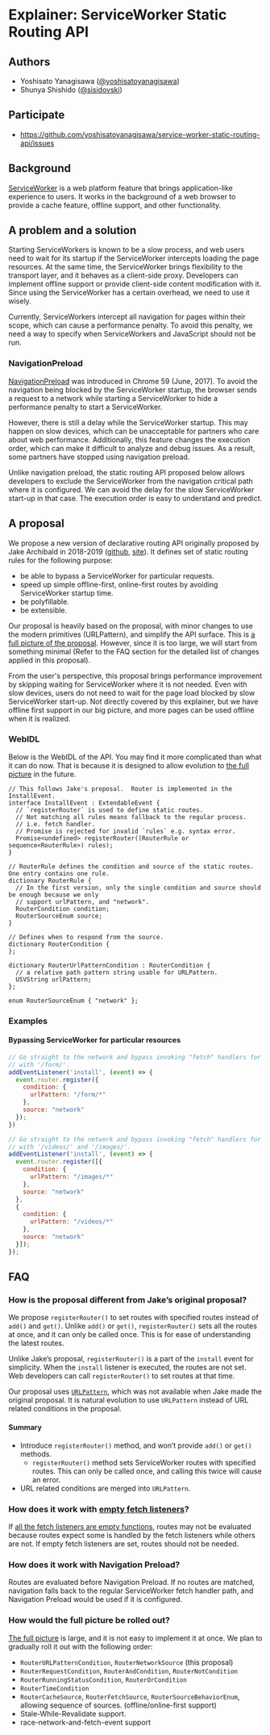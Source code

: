 # Explainer: ServiceWorker Static Routing API

## Authors

*   Yoshisato Yanagisawa ([@yoshisatoyanagisawa](https://github.com/yoshisatoyanagisawa))
*   Shunya Shishido ([@sisidovski](https://github.com/sisidovski))

## Participate

* https://github.com/yoshisatoyanagisawa/service-worker-static-routing-api/issues

## Background

[ServiceWorker](https://www.w3.org/TR/service-workers/) is a web platform feature that brings application-like experience to users.
It works in the background of a web browser to provide a cache feature, offline support, and other functionality.

## A problem and a solution

Starting ServiceWorkers is known to be a slow process, and web users need to wait for its startup if the ServiceWorker intercepts
loading the page resources.  At the same time, the ServiceWorker brings flexibility to the transport layer, and it behaves as
a client-side proxy.  Developers can implement offline support or provide client-side content modification with it.
Since using the ServiceWorker has a certain overhead, we need to use it wisely.

Currently, ServiceWorkers intercept all navigation for pages within their scope, which can cause a performance penalty.
To avoid this penalty, we need a way to specify when ServiceWorkers and JavaScript should not be run.

### NavigationPreload

[NavigationPreload](https://developer.mozilla.org/en-US/docs/Web/API/NavigationPreloadManager) was introduced in Chrome 59 
(June, 2017).  To avoid the navigation being blocked by the ServiceWorker startup, the browser sends a request to a network while
starting a ServiceWorker to hide a performance penalty to start a ServiceWorker.

However, there is still a delay while the ServiceWorker startup.  This may happen on slow devices, which can be unacceptable for
partners who care about web performance.  Additionally, this feature changes the execution order, which can make it difficult
to analyze and debug issues.  As a result, some partners have stopped using navigation preload.

Unlike navigation preload, the static routing API proposed below allows developers to exclude the ServiceWorker from the navigation
critical path where it is configured.  We can avoid the delay for the slow ServiceWorker start-up in that case.  The execution
order is easy to understand and predict.

## A proposal

We propose a new version of declarative routing API originally proposed by Jake Archibald in 2018-2019
([github](https://github.com/w3c/ServiceWorker/issues/1373),
[site](https://jakearchibald.com/2019/service-worker-declarative-router/)).
It defines set of static routing rules for the following purpose:

*   be able to bypass a ServiceWorker for particular requests.
*   speed up simple offline-first, online-first routes by avoiding ServiceWorker startup time.
*   be polyfillable.
*   be extensible.

Our proposal is heavily based on the proposal, with minor changes to use the modern primitives (URLPattern),
and simplify the API surface.  This is [a full picture of the proposal](final-form.md).  However, since it is too large,
we will start from something minimal (Refer to the FAQ section for the detailed list of changes applied in this proposal).

From the user's perspective, this proposal brings performance improvement by skipping waiting for ServiceWorker where it is
not needed.  Even with slow devices, users do not need to wait for the page load blocked by slow ServiceWorker start-up.
Not directly covered by this explainer, but we have offline first support in our big picture, and more pages can be used
offline when it is realized.

### WebIDL

Below is the WebIDL of the API.  You may find it more complicated than what it can do now.  That is because it is designed to
allow evolution to [the full picture](final-form.md) in the future.

```webidl
// This follows Jake's proposal.  Router is implemented in the InstallEvent.
interface InstallEvent : ExtendableEvent {
  // `registerRouter` is used to define static routes.
  // Not matching all rules means fallback to the regular process.
  // i.e. fetch handler.
  // Promise is rejected for invalid `rules` e.g. syntax error.
  Promise<undefined> registerRouter((RouterRule or sequence<RouterRule>) rules);
}

// RouterRule defines the condition and source of the static routes.  One entry contains one rule.
dictionary RouterRule {
  // In the first version, only the single condition and source should be enough because we only
  // support urlPattern, and "network".
  RouterCondition condition;
  RouterSourceEnum source;
}

// Defines when to respond from the source.
dictionary RouterCondition {
};

dictionary RouterUrlPatternCondition : RouterCondition {
  // a relative path pattern string usable for URLPattern.
  USVString urlPattern;
};

enum RouterSourceEnum { "network" };
```

### Examples

#### Bypassing ServiceWorker for particular resources

```js
// Go straight to the network and bypass invoking "fetch" handlers for all same-origin URLs that start
// with '/form/'.
addEventListener('install', (event) => {
  event.router.register({
    condition: {
      urlPattern: "/form/*"
    },
    source: "network"
  });
})

// Go straight to the network and bypass invoking "fetch" handlers for all same-origin URLs that start
// with '/videos/' and '/images/'.
addEventListener('install', (event) => {
  event.router.register([{
    condition: {
      urlPattern: "/images/*"
    },
    source: "network"
  },
  {
    condition: {
      urlPattern: "/videos/*"
    },
    source: "network"
  }]);
});
```

## FAQ

### How is the proposal different from Jake’s original proposal?

We propose `registerRouter()` to set routes with specified routes instead of `add()` and `get()`.  Unlike `add()` or `get()`,
`registerRouter()` sets all the routes at once, and it can only be called once.  This is for ease of understanding the latest routes.

Unlike Jake’s proposal, `registerRouter()` is a part of the `install` event for simplicity.  When the `install` listener is executed,
the routes are not set.  Web developers can call `registerRouter()` to set routes at that time.

Our proposal uses [`URLPattern`](https://developer.mozilla.org/en-US/docs/Web/API/URLPattern), which was not available when Jake made the original proposal.  It is natural evolution to use
`URLPattern` instead of URL related conditions in the proposal.

#### Summary

*   Introduce `registerRouter()` method, and won’t provide `add()` or `get()` methods.
    *   `registerRouter()` method sets ServiceWorker routes with specified routes.
        This can only be called once, and calling this twice will cause an error.
*   URL related conditions are merged into `URLPattern`.

### How does it work with [empty fetch listeners](https://github.com/yoshisatoyanagisawa/service-worker-skip-no-op-fetch-handler)?

If [all the fetch listeners are empty functions](https://w3c.github.io/ServiceWorker/#all-fetch-listeners-are-empty-algorithm),
routes may not be evaluated because routes expect some is handled by the fetch listeners while others are not.
If empty fetch listeners are set, routes should not be needed.

### How does it work with Navigation Preload?

Routes are evaluated before Navigation Preload.  If no routes are matched, navigation falls back to the regular ServiceWorker
fetch handler path, and Navigation Preload would be used if it is configured.

### How would the full picture be rolled out?

[The full picture](final-form.md) is large, and it is not easy to implement it at once.  We plan to gradually roll it out with
the following order:

*   `RouterURLPatternCondition`, `RouterNetworkSource` (this proposal)
*   `RouterRequestCondition`, `RouterAndCondition`, `RouterNotCondition`
*   `RouterRunningStatusCondition`, `RouterOrCondition`
*   `RouterTimeCondition`
*   `RouterCacheSource`, `RouterFetchSource`, `RouterSourceBehaviorEnum`, allowing sequence of sources. (offline/online-first support)
*   Stale-While-Revalidate support.
*   race-network-and-fetch-event support
